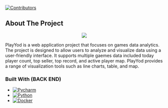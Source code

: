 [![Contributors][contributors-shield]][contributors-url]

<!-- ABOUT THE PROJECT -->
## About The Project

<p align="center">
    <img src="https://i.ibb.co/w6cx7NZ/playyod-removebg-preview-1.png">
</p>

PlayYod is a web application project that focuses on games data analytics. The project is designed to allow users to analyze and visualize data using a user-friendly interface. It supports multiple gaemes data included today player count, top seller, top record, and active player map. PlayYod provides a range of visualization tools such as line charts, table, and map.

### Built With (BACK END)

* [![Pycharm][Pycharm.com]][Pycharm-url]
* [![Python][Python.py]][Python-url]
* [![Docker][Docker.com]][Docker-url]

[contributors-shield]: https://img.shields.io/github/contributors/othneildrew/Best-README-Template.svg?style=for-the-badge
[contributors-url]: https://github.com/YodGame/PlayYod-Backend/graphs/contributors
[Pycharm.com]: https://img.shields.io/badge/PyCharm-000000.svg?&style=for-the-badge&logo=PyCharm&logoColor=white
[Pycharm-url]: https://www.jetbrains.com/pycharm/
[Python.py]: https://img.shields.io/badge/Python-14354C?style=for-the-badge&logo=python&logoColor=white
[Python-url]: https://www.python.org/
[Docker.com]: https://img.shields.io/badge/docker-%230db7ed.svg?style=for-the-badge&logo=docker&logoColor=white
[Docker-url]: https://www.python.org/
